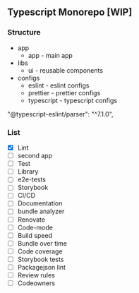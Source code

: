 ## Typescript Monorepo [WIP]

### Structure

- app
  - app - main app
- libs
  - ui - reusable components
- configs
  - eslint - eslint configs
  - prettier - prettier configs
  - typescript - typescript configs

"@typescript-eslint/parser": "^7.1.0",

### List

- [x] Lint
- [ ] second app
- [ ] Test
- [ ] Library
- [ ] e2e-tests
- [ ] Storybook
- [ ] CI/CD
- [ ] Documentation
- [ ] bundle analyzer
- [ ] Renovate
- [ ] Code-mode
- [ ] Build speed
- [ ] Bundle over time
- [ ] Code coverage
- [ ] Storybook tests
- [ ] Packagejson lint
- [ ] Review rules
- [ ] Codeowners

